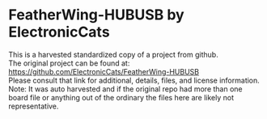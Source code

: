 
# FeatherWing-HUBUSB by ElectronicCats  
This is a harvested standardized copy of a project from github.  
The original project can be found at:  
https://github.com/ElectronicCats/FeatherWing-HUBUSB  
Please consult that link for additional, details, files, and license information.  
Note: It was auto harvested and if the original repo had more than one board file or anything out of the ordinary the files here are likely not representative.  
    